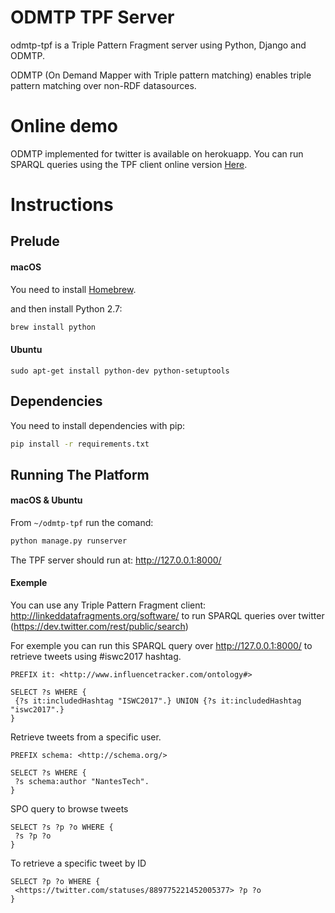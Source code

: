 # ODMTP TPF Server

odmtp-tpf is a Triple Pattern Fragment server using Python, Django and ODMTP.

ODMTP (On Demand Mapper with Triple pattern matching) enables triple pattern matching over non-RDF datasources.

# Online demo

ODMTP implemented for twitter is available on herokuapp. You can run SPARQL queries using the TPF client online version [Here](http://client.linkeddatafragments.org/#datasources=https%3A%2F%2Fodmtp.herokuapp.com%2F&query=PREFIX%20it%3A%20%3Chttp%3A%2F%2Fwww.influencetracker.com%2Fontology%23%3E%0A%0ASELECT%20%3Fs%20WHERE%20%7B%0A%20%7B%3Fs%20it%3AincludedHashtag%20%22ISWC2017%22.%7D%20UNION%20%7B%3Fs%20it%3AincludedHashtag%20%22iswc2017%22.%7D%0A%7D).

# Instructions
## Prelude

#### macOS
You need to install [Homebrew](http://brew.sh/).

and then install Python 2.7:
```bash
brew install python
```
#### Ubuntu
```
sudo apt-get install python-dev python-setuptools
```

## Dependencies
You need to install dependencies with pip:
```bash
pip install -r requirements.txt
```

## Running The Platform
#### macOS & Ubuntu
From `~/odmtp-tpf` run the comand:
```bash
python manage.py runserver
```

The TPF server should run at: http://127.0.0.1:8000/

#### Exemple
You can use any Triple Pattern Fragment client: http://linkeddatafragments.org/software/
to run SPARQL queries over twitter (https://dev.twitter.com/rest/public/search)

For exemple you can run this SPARQL query over http://127.0.0.1:8000/ to retrieve tweets using #iswc2017 hashtag.
```sparql
PREFIX it: <http://www.influencetracker.com/ontology#>

SELECT ?s WHERE {
 {?s it:includedHashtag "ISWC2017".} UNION {?s it:includedHashtag "iswc2017".}
}
```

Retrieve tweets from a specific user.
```sparql
PREFIX schema: <http://schema.org/>

SELECT ?s WHERE {
 ?s schema:author "NantesTech".
}
```

SPO query to browse tweets
```sparql
SELECT ?s ?p ?o WHERE {
 ?s ?p ?o
}
```

To retrieve a specific tweet by ID
```sparql
SELECT ?p ?o WHERE {
 <https://twitter.com/statuses/889775221452005377> ?p ?o
}
```


